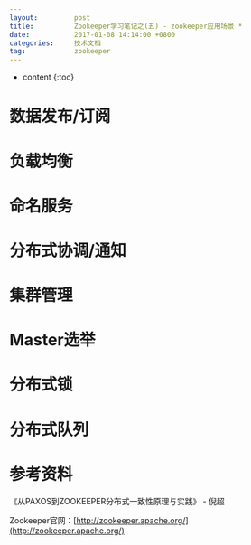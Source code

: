 ```yaml
---
layout:			post
title:			Zookeeper学习笔记之(五) - zookeeper应用场景 *
date:			2017-01-08 14:14:00 +0800
categories:		技术文档
tag:			zookeeper
---
```


* content
{:toc}


数据发布/订阅
===================


负载均衡
===================


命名服务
===================


分布式协调/通知
===================


集群管理
===================


Master选举
===================


分布式锁
===================


分布式队列
===================


参考资料
===================

《从PAXOS到ZOOKEEPER分布式一致性原理与实践》 - 倪超

Zookeeper官网：[http://zookeeper.apache.org/](http://zookeeper.apache.org/)
